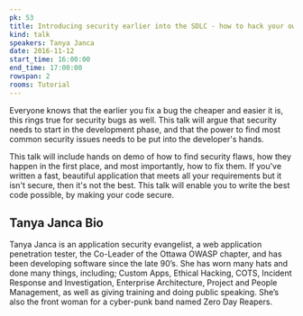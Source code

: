 ```yaml
---
pk: 53
title: Introducing security earlier into the SDLC - how to hack your own apps
kind: talk
speakers: Tanya Janca
date: 2016-11-12
start_time: 16:00:00
end_time: 17:00:00
rowspan: 2
rooms: Tutorial
---
```


Everyone knows that the earlier you fix a bug the cheaper and easier it is, this rings true for security bugs as well. This talk will argue that security needs to start in the development phase, and that the power to find most common security issues needs to be put into the developer's hands.

This talk will include hands on demo of how to find security flaws, how they happen in the first place, and most importantly, how to fix them. If you've written a fast, beautiful application that meets all your requirements but it isn't secure, then it's not the best. This talk will enable you to write the best code possible, by making your code secure.

## Tanya Janca Bio

Tanya Janca is an application security evangelist, a web application penetration tester, the Co-Leader of the Ottawa OWASP chapter, and has been developing software since the late 90’s. She has worn many hats and done many things, including; Custom Apps, Ethical Hacking, COTS, Incident Response and Investigation, Enterprise Architecture, Project and People Management, as well as giving training and doing public speaking. She’s also the front woman for a cyber-punk band named Zero Day Reapers.
